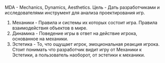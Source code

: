MDA - Mechanics, Dynamics, Aesthetics.
Цель - Дать разработчиками и исследователями инструмент для анализа проектирования игр.
1) Механики - Правила и системы их которых состоит игра. Правила взаимодействия объектов в мире.
2) Динамика - Поведение игры в ответ на действие игрока, основанное на механики. 
3) Эстетика - То, что ощущает игрок, эмоциональная реакция игрока.
Стоит понимать что разработчик видит игру от Механики к Эстетики, а пользователь наоборот, от эстетики к механики.